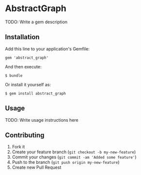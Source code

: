 # AbstractGraph

TODO: Write a gem description

## Installation

Add this line to your application's Gemfile:

    gem 'abstract_graph'

And then execute:

    $ bundle

Or install it yourself as:

    $ gem install abstract_graph

## Usage

TODO: Write usage instructions here

## Contributing

1. Fork it
2. Create your feature branch (`git checkout -b my-new-feature`)
3. Commit your changes (`git commit -am 'Added some feature'`)
4. Push to the branch (`git push origin my-new-feature`)
5. Create new Pull Request
